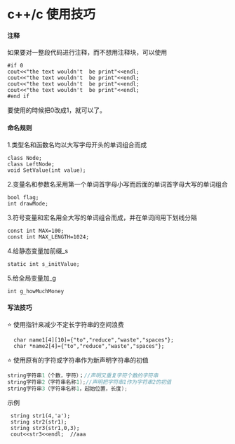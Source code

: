 # c++/c 使用技巧

#### 注释

如果要对一整段代码进行注释，而不想用注释块，可以使用

```
#if 0
cout<<"the text wouldn't  be print"<<endl;
cout<<"the text wouldn't  be print"<<endl;
cout<<"the text wouldn't  be print"<<endl;
cout<<"the text wouldn't  be print"<<endl;
#end if
```

要使用的時候把0改成1，就可以了。



#### 命名规则

1.类型名和函数名均以大写字母开头的单词组合而成

```
class Node;
class LeftNode;
void SetValue(int value);
```

2.变量名和参数名采用第一个单词首字母小写而后面的单词首字母大写的单词组合

```
bool flag;
int drawMode;
```

3.符号变量和宏名用全大写的单词组合而成，并在单词间用下划线分隔

```
const int MAX=100;
const int MAX_LENGTH=1024;
```

4.给静态变量加前缀_s

```
static int s_initValue;
```

5.给全局变量加_g

```
int g_howMuchMoney
```

#### 写法技巧

:star: 使用指针来减少不定长字符串的空间浪费

```
  char name1[4][10]={"to","reduce","waste","spaces"};
  char *name2[4]={"to","reduce","waste","spaces"};
```



:star: 使用原有的字符或字符串作为新声明字符串的初值

```c++
string字符串1（个数，字符）；//声明又重复字符个数的字符串
string字符串2（字符串名称1);//声明把字符串1作为字符串2的初值
string字符串3（字符串名称1，起始位置，长度);
```
示例
```
 string str1(4,'a');
 string str2(str1);
 string str3(str1,0,3);
 cout<<str3<<endl;  //aaa
```

